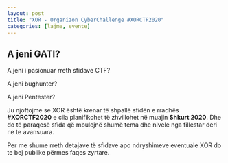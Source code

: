 ```yaml
---
layout: post
title: "XOR - Organizon CyberChallenge #XORCTF2020"
categories: [lajme, evente]
---
```


## A jeni GATI?

A jeni i pasionuar rreth sfidave CTF?

A jeni bughunter?

A jeni Pentester?

Ju njoftojme se XOR është krenar të shpallë sfidën e rradhës **#XORCTF2020** e cila planifikohet të zhvillohet në muajin **Shkurt 2020**.
Dhe do të paraqesë sfida që mbulojnë shumë tema dhe nivele nga fillestar deri ne te avansuara.

Per me shume rreth detajave të sfidave apo ndryshimeve eventuale XOR do te bej publike përmes faqes zyrtare.
